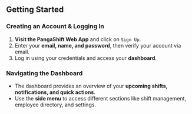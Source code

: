 ## Getting Started

### Creating an Account & Logging In

1. **Visit the PangaShift Web App** and click on `Sign Up`.
2. Enter your **email, name, and password**, then verify your account via email.
3. Log in using your credentials and access your **dashboard**.

### Navigating the Dashboard

- The dashboard provides an overview of your **upcoming shifts, notifications, and quick actions**.
- Use the **side menu** to access different sections like shift management, employee directory, and settings.
